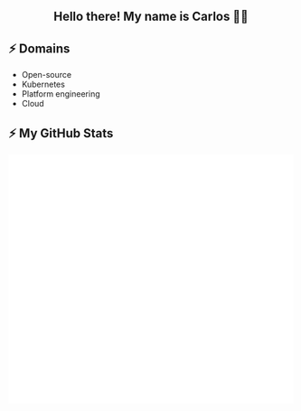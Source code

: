 <h2 align="center">Hello there! My name is Carlos 👋🤓</h2>

## ⚡ Domains

- Open-source
- Kubernetes
- Platform engineering
- Cloud

## ⚡ My GitHub Stats

<picture>
  <img src="/metrics/light.svg" alt="Metrics">
</picture>
